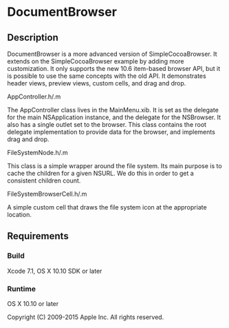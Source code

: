 # DocumentBrowser

## Description

DocumentBrowser is a more advanced version of SimpleCocoaBrowser. It extends on the SimpleCocoaBrowser example by adding more customization. It only supports the new 10.6 item-based browser API, but it is possible to use the same concepts with the old API. It demonstrates header views, preview views, custom cells, and drag and drop.

AppController.h/.m

The AppController class lives in the MainMenu.xib. It is set as the delegate for the main NSApplication instance, and the delegate for the NSBrowser. It also has a single outlet set to the browser.  This class contains the root delegate implementation to provide data for the browser, and implements drag and drop.

FileSystemNode.h/.m

This class is a simple wrapper around the file system. Its main purpose is to cache the children for a given NSURL. We do this in order to get a consistent children count. 

FileSystemBrowserCell.h/.m

A simple custom cell that draws the file system icon at the appropriate location.

## Requirements

### Build

Xcode 7.1, OS X 10.10 SDK or later

### Runtime

OS X 10.10 or later

Copyright (C) 2009-2015 Apple Inc. All rights reserved.
